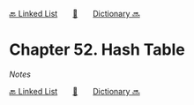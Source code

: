 [🔙 Linked List][previous-chapter]&nbsp;&nbsp;&nbsp;&nbsp;&nbsp;&nbsp;&nbsp;[🏡][readme]&nbsp;&nbsp;&nbsp;&nbsp;&nbsp;&nbsp;&nbsp;[Dictionary 🔜][upcoming-chapter]

# Chapter 52. Hash Table

_Notes_

[🔙 Linked List][previous-chapter]&nbsp;&nbsp;&nbsp;&nbsp;&nbsp;&nbsp;&nbsp;[🏡][readme]&nbsp;&nbsp;&nbsp;&nbsp;&nbsp;&nbsp;&nbsp;[Dictionary 🔜][upcoming-chapter]

[readme]: README.md
[previous-chapter]: ch051-linked-list.md
[upcoming-chapter]: ch053-dictionary.md